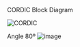 CORDIC Block Diagram

![CORDIC](https://github.com/user-attachments/assets/9fc60995-fcec-4ddc-9009-21de4635d9cf)

Angle 80º
![image](https://github.com/user-attachments/assets/3e830048-e4f1-438b-b1c9-68f11e2dfce4)
